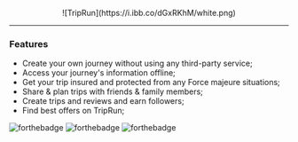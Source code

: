 <p align="center">![TripRun](https://i.ibb.co/dGxRKhM/white.png)</p>

------------


### Features

- Create your own journey without using any third-party service;
- Access your journey's information offline;
- Get your trip insured and protected from any Force majeure situations;
- Share & plan trips with friends & family members;
- Create trips and reviews and earn followers;
- Find best offers on TripRun;

![forthebadge](https://forthebadge.com/images/badges/built-with-love.svg) ![forthebadge](https://forthebadge.com/images/badges/uses-html.svg) ![forthebadge](https://forthebadge.com/images/badges/made-with-javascript.svg)